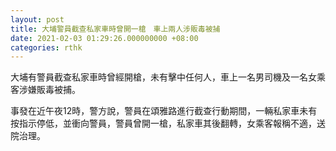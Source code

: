 ```yaml
---
layout: post
title: 大埔警員截查私家車時曾開一槍　車上兩人涉販毒被捕
date: 2021-02-03 01:29:26.000000000 +08:00
categories: rthk
---
```


大埔有警員截查私家車時曾經開槍，未有擊中任何人，車上一名男司機及一名女乘客涉嫌販毒被捕。

事發在近午夜12時，警方說，警員在頌雅路進行截查行動期間，一輛私家車未有按指示停低，並衝向警員，警員曾開一槍，私家車其後翻轉，女乘客報稱不適，送院治理。
